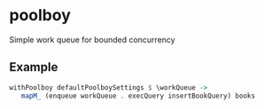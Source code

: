 # poolboy

Simple work queue for bounded concurrency

## Example

```haskell
withPoolboy defaultPoolboySettings $ \workQueue ->
   mapM_ (enqueue workQueue . execQuery insertBookQuery) books
```

